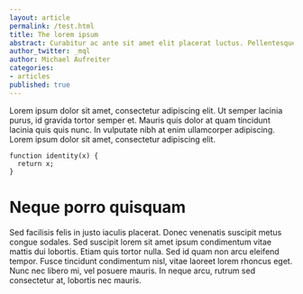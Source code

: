```yaml
---
layout: article
permalink: /test.html
title: The lorem ipsum
abstract: Curabitur ac ante sit amet elit placerat luctus. Pellentesque quis tellus urna, in euismod mi. Pellentesque ultricies dictum massa, non faucibus ligula iaculis sed.
author_twitter: _mql
author: Michael Aufreiter
categories:
- articles
published: true
---
```


Lorem ipsum dolor sit amet, consectetur adipiscing elit. Ut semper lacinia purus, id gravida tortor semper et. Mauris quis dolor at quam tincidunt lacinia quis quis nunc. In vulputate nibh at enim ullamcorper adipiscing. Lorem ipsum dolor sit amet, consectetur adipiscing elit.

    function identity(x) {
      return x;
    }


# Neque porro quisquam


Sed facilisis felis in justo iaculis placerat. Donec venenatis suscipit metus congue sodales. Sed suscipit lorem sit amet ipsum condimentum vitae mattis dui lobortis. Etiam quis tortor nulla. Sed id quam non arcu eleifend tempor. Fusce tincidunt condimentum nisl, vitae laoreet lorem rhoncus eget. Nunc nec libero mi, vel posuere mauris. In neque arcu, rutrum sed consectetur at, lobortis nec mauris.
